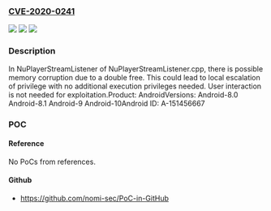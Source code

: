 ### [CVE-2020-0241](https://cve.mitre.org/cgi-bin/cvename.cgi?name=CVE-2020-0241)
![](https://img.shields.io/static/v1?label=Product&message=Android&color=blue)
![](https://img.shields.io/static/v1?label=Version&message=n%2Fa&color=blue)
![](https://img.shields.io/static/v1?label=Vulnerability&message=Elevation%20of%20privilege&color=brighgreen)

### Description

In NuPlayerStreamListener of NuPlayerStreamListener.cpp, there is possible memory corruption due to a double free. This could lead to local escalation of privilege with no additional execution privileges needed. User interaction is not needed for exploitation.Product: AndroidVersions: Android-8.0 Android-8.1 Android-9 Android-10Android ID: A-151456667

### POC

#### Reference
No PoCs from references.

#### Github
- https://github.com/nomi-sec/PoC-in-GitHub

